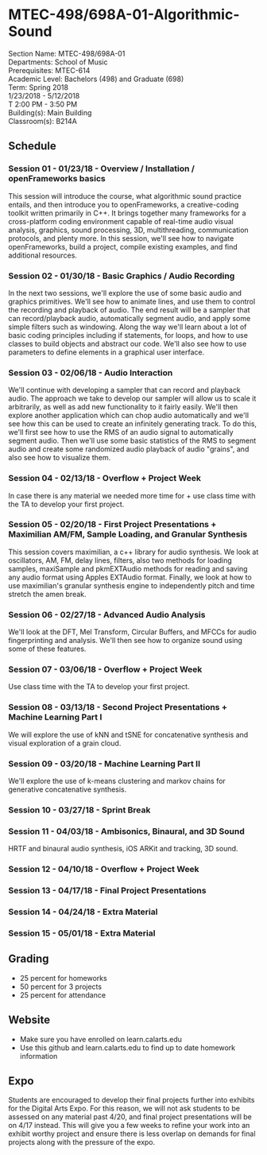 # MTEC-498/698A-01-Algorithmic-Sound

Section Name: MTEC-498/698A-01  
Departments: School of Music  
Prerequisites: MTEC-614  
Academic Level: Bachelors (498) and Graduate (698)  
Term: Spring 2018  
1/23/2018 - 5/12/2018  
T 2:00 PM - 3:50 PM  
Building(s): Main Building  
Classroom(s): B214A  

## Schedule

### Session 01 - 01/23/18 - Overview / Installation / openFrameworks basics

This session will introduce the course, what algorithmic sound practice entails, and then introduce you to openFrameworks, a creative-coding toolkit written primarily in C++.  It brings together many frameworks for a cross-platform coding environment capable of real-time audio visual analysis, graphics, sound processing, 3D, multithreading, communication protocols, and plenty more.  In this session, we'll see how to navigate openFrameworks, build a project, compile existing examples, and find additional resources.

### Session 02 - 01/30/18 - Basic Graphics / Audio Recording

In the next two sessions, we'll explore the use of some basic audio and graphics primitives.  We'll see how to animate lines, and use them to control the recording and playback of audio.  The end result will be a sampler that can record/playback audio, automatically segment audio, and apply some simple filters such as windowing.  Along the way we'll learn about a lot of basic coding principles including if statements, for loops, and how to use classes to build objects and abstract our code.  We'll also see how to use parameters to define elements in a graphical user interface.

### Session 03 - 02/06/18 - Audio Interaction

We'll continue with developing a sampler that can record and playback audio.  The approach we take to develop our sampler will allow us to scale it arbitrarily, as well as add new functionality to it fairly easily.  We'll then explore another application which can chop audio automatically and we'll see how this can be used to create an infinitely generating track.  To do this, we'll first see how to use the RMS of an audio signal to automatically segment audio.  Then we'll use some basic statistics of the RMS to segment audio and create some randomized audio playback of audio "grains", and also see how to visualize them.

### Session 04 - 02/13/18 - Overflow + Project Week

In case there is any material we needed more time for + use class time with the TA to develop your first project.

### Session 05 - 02/20/18 - First Project Presentations + Maximilian AM/FM, Sample Loading, and Granular Synthesis

This session covers maximilian, a c++ library for audio synthesis.  We look at oscillators, AM, FM, delay lines, filters, also two methods for loading samples, maxiSample and pkmEXTAudio methods for reading and saving any audio format using Apples EXTAudio format.  Finally, we look at how to use maximilian's granular synthesis engine to independently pitch and time stretch the amen break.

### Session 06 - 02/27/18 - Advanced Audio Analysis

We'll look at the DFT, Mel Transform, Circular Buffers, and MFCCs for audio fingerprinting and analysis.  We'll then see how to organize sound using some of these features.


### Session 07 - 03/06/18 - Overflow + Project Week

Use class time with the TA to develop your first project.

### Session 08 - 03/13/18 - Second Project Presentations + Machine Learning Part I

We will explore the use of kNN and tSNE for concatenative synthesis and visual exploration of a grain cloud.

### Session 09 - 03/20/18 - Machine Learning Part II

We'll explore the use of k-means clustering and markov chains for generative concatenative synthesis.
 

### Session 10 - 03/27/18 - Sprint Break

### Session 11 - 04/03/18 - Ambisonics, Binaural, and 3D Sound

HRTF and binaural audio synthesis, iOS ARKit and tracking, 3D sound.

### Session 12 - 04/10/18 - Overflow + Project Week

### Session 13 - 04/17/18 - Final Project Presentations

### Session 14 - 04/24/18 - Extra Material

### Session 15 - 05/01/18 - Extra Material


## Grading

* 25 percent for homeworks
* 50 percent for 3 projects
* 25 percent for attendance

## Website

* Make sure you have enrolled on learn.calarts.edu
* Use this github and learn.calarts.edu to find up to date homework information

## Expo

Students are encouraged to develop their final projects further into exhibits for the Digital Arts Expo.  For this reason, we will not ask students to be assessed on any material past 4/20, and final project presentations will be on 4/17 instead.  This will give you a few weeks to refine your work into an exhibit worthy project and ensure there is less overlap on demands for final projects along with the pressure of the expo.
